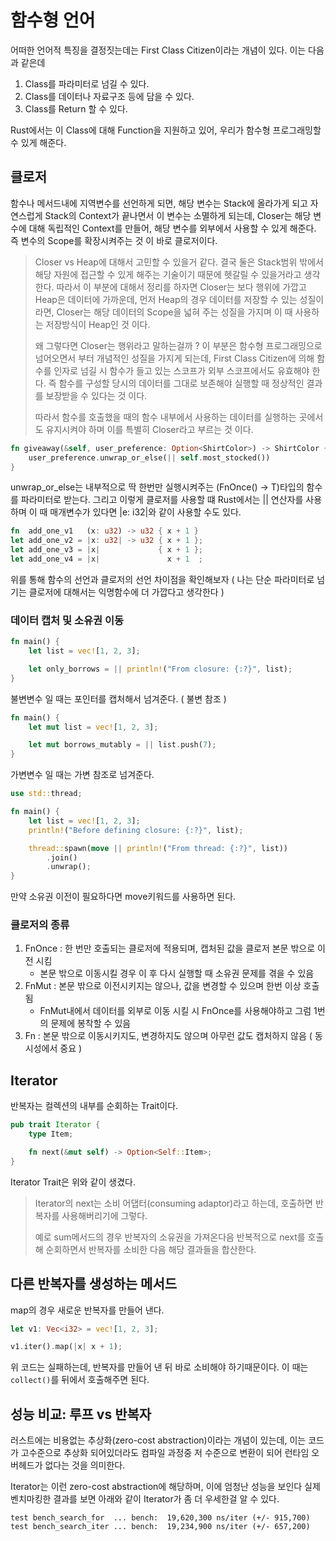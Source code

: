 # 함수형 언어

어떠한 언어적 특징을 결정짓는데는 First Class Citizen이라는 개념이 있다. 이는 다음과 같은데

1. Class를 파라미터로 넘길 수 있다.
2. Class를 데이터나 자료구조 등에 담을 수 있다.
3. Class를 Return 할 수 있다.

Rust에서는 이 Class에 대해 Function을 지원하고 있어, 우리가 함수형 프로그래밍할 수 있게 해준다.

## 클로저

함수나 메서드내에 지역변수를 선언하게 되면, 해당 변수는 Stack에 올라가게 되고 자연스럽게 Stack의 Context가 끝나면서 이 변수는 소멸하게 되는데,
Closer는 해당 변수에 대해 독립적인 Context를 만들어, 해당 변수를 외부에서 사용할 수 있게 해준다. 즉 변수의 Scope를 확장시켜주는 것 이 바로 클로저이다.
> Closer vs Heap에 대해서 고민할 수 있을거 같다. 결국 둘은 Stack범위 밖에서 해당 자원에 접근할 수 있게 해주는 기술이기 때문에 헷갈릴 수 있을거라고 생각한다.
> 따라서 이 부분에 대해서 정리를 하자면 Closer는 보다 행위에 가깝고 Heap은 데이터에 가까운데, 먼저 Heap의 경우 데이터를 저장할 수 있는 성질이라면,
> Closer는 해당 데이터의 Scope을 넓혀 주는 성질을 가지며 이 때 사용하는 저장방식이 Heap인 것 이다.
> 
> 왜 그렇다면 Closer는 행위라고 말하는걸까 ? 이 부분은 함수형 프로그래밍으로 넘어오면서 부터 개념적인 성질을 가지게 되는데,
> First Class Citizen에 의해 함수를 인자로 넘길 시 함수가 들고 있는 스코프가 외부 스코프에서도 유효해야 한다.
> 즉 함수를 구성할 당시의 데이터를 그대로 보존해야 실행할 때 정상적인 결과를 보장받을 수 있다는 것 이다.
> 
> 따라서 함수를 호출했을 때의 함수 내부에서 사용하는 데이터를 실행하는 곳에서도 유지시켜야 하며 이를 특별히 Closer라고 부르는 것 이다.

```rust
fn giveaway(&self, user_preference: Option<ShirtColor>) -> ShirtColor {
    user_preference.unwrap_or_else(|| self.most_stocked())
}
```
unwrap_or_else는 내부적으로 딱 한번만 실행시켜주는 (FnOnce() -> T)타입의 함수를 파라미터로 받는다.
그리고 이렇게 클로저를 사용할 떄 Rust에서는 || 연산자를 사용하며 이 때 매개변수가 있다면 |e: i32|와 같이 사용할 수도 있다.

```rust
fn  add_one_v1   (x: u32) -> u32 { x + 1 }
let add_one_v2 = |x: u32| -> u32 { x + 1 };
let add_one_v3 = |x|             { x + 1 };
let add_one_v4 = |x|               x + 1  ;
```
위를 통해 함수의 선언과 클로저의 선언 차이점을 확인해보자 ( 나는 단순 파라미터로 넘기는 클로저에 대해서는 익명함수에 더 가깝다고 생각한다 )

### 데이터 캡처 및 소유권 이동

```rust
fn main() {
    let list = vec![1, 2, 3];

    let only_borrows = || println!("From closure: {:?}", list);
}
```
불변변수 일 때는 포인터를 캡처해서 넘겨준다. ( 불변 참조 )

```rust
fn main() {
    let mut list = vec![1, 2, 3];

    let mut borrows_mutably = || list.push(7);
}
```
가변변수 일 때는 가변 참조로 넘겨준다.

```rust
use std::thread;

fn main() {
    let list = vec![1, 2, 3];
    println!("Before defining closure: {:?}", list);

    thread::spawn(move || println!("From thread: {:?}", list))
        .join()
        .unwrap();
}
```
만약 소유권 이전이 필요하다면 move키워드를 사용하면 된다.

### 클로저의 종류

1. FnOnce : 한 번만 호출되는 클로저에 적용되며, 캡처된 값을 클로저 본문 밖으로 이전 시킴
   * 본문 밖으로 이동시킬 경우 이 후 다시 실행할 때 소유권 문제를 겪을 수 있음
2. FnMut : 본문 밖으로 이전시키지는 않으나, 값을 변경할 수 있으며 한번 이상 호출 됨
    * FnMut내에서 데이터를 외부로 이동 시킬 시 FnOnce를 사용해야하고 그럼 1번의 문제에 봉착할 수 있음
3. Fn : 본문 밖으로 이동시키지도, 변경하지도 않으며 아무런 값도 캡처하지 않음 ( 동시성에서 중요 )

## Iterator

반복자는 컬렉션의 내부를 순회하는 Trait이다.

```rust
pub trait Iterator {
    type Item;

    fn next(&mut self) -> Option<Self::Item>;
}
```
Iterator Trait은 위와 같이 생겼다.
> Iterator의 next는 소비 어댑터(consuming adaptor)라고 하는데, 호출하면 반복자를 사용해버리기에 그렇다.
> 
> 예로 sum메서드의 경우 반복자의 소유권을 가져온다음 반복적으로 next를 호출해 순회하면서 반복자를 소비한 다음 해당 결과들을 합산한다.

## 다른 반복자를 생성하는 메서드

map의 경우 새로운 반복자를 만들어 낸다.

```rust
let v1: Vec<i32> = vec![1, 2, 3];

v1.iter().map(|x| x + 1);
```
위 코드는 실패하는데, 반복자를 만들어 낸 뒤 바로 소비해야 하기때문이다. 이 때는 `collect()`를 뒤에서 호출해주면 된다.

## 성능 비교: 루프 vs 반복자

러스트에는 비용없는 추상화(zero-cost abstraction)이라는 개념이 있는데, 이는 코드가 고수준으로 추상화 되어있더라도 컴파일 과정중 저 수준으로 변환이 되어 런타임 오버헤드가 없다는 것을 의미한다.

Iterator는 이런 zero-cost abstraction에 해당하며, 이에 엄청난 성능을 보인다 실제 벤치마킹한 결과를 보면 아래와 같이 Iterator가 좀 더 우세한걸 알 수 있다.

```shell
test bench_search_for  ... bench:  19,620,300 ns/iter (+/- 915,700)
test bench_search_iter ... bench:  19,234,900 ns/iter (+/- 657,200)
```